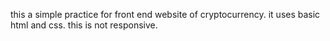 this a simple practice for front end website of cryptocurrency. it uses basic html and css. this is not responsive.
